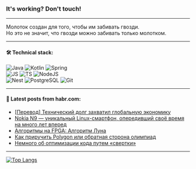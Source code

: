 ### It's working? Don't touch!

---
Молоток создан для того, чтобы им забивать гвозди. <br>
Но это не значит, что гвозди можно забивать только молотком.

---

#### 🛠️ Technical stack:

![Java](https://img.shields.io/badge/Java-informational?logo=Oracle&style=flat&logoColor=white&color=FF4500)
![Kotlin](https://img.shields.io/badge/Kotlin-informational?logo=Kotlin&style=flat&logoColor=white&color=774D97)
![Spring](https://img.shields.io/badge/SpringBoot-informational?logo=SpringBoot&style=flat&logoColor=white&color=6DB33F) <br>
![JS](https://img.shields.io/badge/JS-informational?logo=javaScript&style=flat&logoColor=black&color=F7Df1E)
![TS](https://img.shields.io/badge/TypeScript-informational?logo=typeScript&style=flat&logoColor=black&color=0667A8)
![NodeJS](https://img.shields.io/badge/NodeJS-informational?logo=node.js&style=flat&logoColor=white&color=70A760) <br>
![Nest](https://img.shields.io/badge/NestJS-informational?logo=NestJS&style=flat&logoColor=white&color=E0234E)
![PostgreSQL](https://img.shields.io/badge/PostgreSQL-informational?logo=PostgreSQL&style=flat&logoColor=white&color=DAA520)
![Git](https://img.shields.io/badge/Git-informational?logo=git&style=flat&logoColor=white&color=778899)

___

#### 💬 Latest posts from habr.com:

<!-- BLOG-POST-LIST:START -->
- [[Перевод] Технический долг захватил глобальную экономику](https://habr.com/ru/companies/ruvds/articles/748002/?utm_source=habrahabr&utm_medium=rss&utm_campaign=748002)
- [Nokia N9 — уникальный Linux-смартфон, опередивший своё время на много лет вперед](https://habr.com/ru/companies/timeweb/articles/747538/?utm_source=habrahabr&utm_medium=rss&utm_campaign=747538)
- [Алгоритмы на FPGA: Алгоритм Луна](https://habr.com/ru/articles/748292/?utm_source=habrahabr&utm_medium=rss&utm_campaign=748292)
- [Как приручить Polygon или обратная сторона олимпиад](https://habr.com/ru/articles/748298/?utm_source=habrahabr&utm_medium=rss&utm_campaign=748298)
- [Немного об оптимизации кода путем «свертки»](https://habr.com/ru/articles/748262/?utm_source=habrahabr&utm_medium=rss&utm_campaign=748262)
<!-- BLOG-POST-LIST:END -->

---
[![Top Langs](https://github-readme-stats-git-master-advtsetting-gmailcom.vercel.app/api/top-langs/?username=zloylis&langs_count=10&hide_title=false&title_color=e6edf3&size_weight=0.5&count_weight=0.5&layout=compact&hide_border=true&theme=dracula)](https://github.com/zloylis)

<!-- ![GitHub stats](https://github-readme-stats-git-master-advtsetting-gmailcom.vercel.app/api?username=zloylis&show_icons=true&hide_border=true&theme=dracula&hide_title=true&include_all_commits=true&count_private=true&hide=contribs&hide_rank=true) -->
